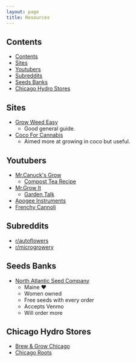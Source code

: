 ```yaml
---
layout: page
title: Resources
---
```


## Contents

- [Contents](#contents)
- [Sites](#sites)
- [Youtubers](#youtubers)
- [Subreddits](#subreddits)
- [Seeds Banks](#seeds-banks)
- [Chicago Hydro Stores](#chicago-hydro-stores)

## Sites

- [Grow Weed Easy](https://www.growweedeasy.com)
  - Good general guide.
- [Coco For Cannabis](https://www.cocoforcannabis.com)
  - Aimed more at growing in coco but useful.

## Youtubers

- [Mr.Canuck's Grow](https://www.youtube.com/c/MrCanucksGrowGuide)
  - [Compost Tea Recipe](https://www.youtube.com/watch?v=whE2F72P8Tg)
- [Mr.Grow It](https://www.youtube.com/c/MrGrowIt)
  - [Garden Talk](https://www.youtube.com/channel/UC9GzxSYh-Ha3kkC0zfXb5oQ)
- [Apogee Instruments](https://www.youtube.com/c/Apogeeinstrumentsincorporated)
- [Frenchy Cannoli](https://www.youtube.com/channel/UCgeIHacD5YcF8DISyGrDr6g)

## Subreddits

- [r/autoflowers](https://www.reddit.com/r/autoflowers)
- [r/microgrowery](https://www.reddit.com/r/microgrowery)

## Seeds Banks

- [North Atlantic Seed Company](https://northatlanticseed.com/)
  - Maine ❤️
  - Women owned
  - Free seeds with every order
  - Accepts Venmo
  - Will order more

## Chicago Hydro Stores

- [Brew & Grow Chicago](https://www.brewandgrow.com)
- [Chicago Roots](https://www.chicagoroots.com)
